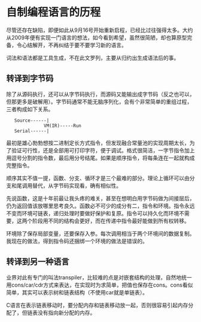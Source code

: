 # 自制编程语言的历程

尽管还存在缺陷，即便如此从9月16号开始重新启程，已经比过往强得太多。大约从2009年便有实现一门语言的想法，如今看到希望，虽然很简陋，却也算原型完备，令心结解开，不再纠结于要不要学习新的语言。

词法和语法都是工具生成，不在此文罗列，主要从归约出生成语法后的事。

转译到字节码
--
除了从源码执行，还可以从字节码执行，而源码又能输出成字节码（反之也可以，但那更多是破解用）。字节码通常不能无脑序列化，会有个非常简单的重组过程，三者构成如下关系。

```
   Source------|
              VM(IR)-----Run
   Serial------|
```

最初是雄心勃勃想按二进制定长方式指令，但发现融合常量池的实现周期太长，为了验证可行性，还是全部用可打印字符，便于调试。格式很简洁，一字节指令加上用逗号分割的指令数，最后用分号结尾。如果是顺序指令，将每条连在一起就构成完整指令。

顺序其实不值一提，函数、分支、循环才是三个最难的部分。理论上循环可以由分支和尾调用替代，从字节码实现看，确有相似性。

先说函数，这是十年前最让我头疼的难关，甚至在想明白用字节码做为间接层后，仍为返回值该放哪里思考良久。函数必不可少的成分有二，指令和环境。指令永远不变而环境可链表，递归处理时要做好保护和复原。指令可以持久化而环境不需要，这两个阶段用不同的结构会更好，而在传递中指令最好能做到所有权转移。

环境除了保存局部变量，还要保存入参。每次调用相当于两个环境间的数据复制。我现在的做法，得到指令码还捆绑一个环境的做法是错误的。

转译到另一种语言
--
业界对此有专门的叫法transpiler，比较难的点是对嵌套结构的处理，自然地统一用cons/car/cdr方式来表达，在实现时为求简单，把值也保存在cons。cons看似简单，其实可以表示树和链表结构（不使用car就是单链表）。

C语言在表示链表移动时，要分配内存和链表移动放一起，否则很容易引起内存分配了，但链表没有指向新分配的内存。